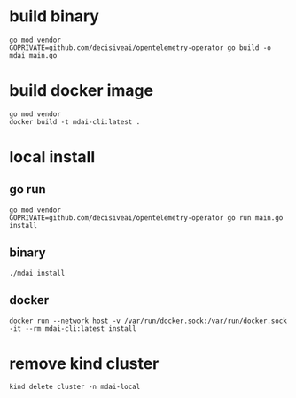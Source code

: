 # build binary
    go mod vendor
    GOPRIVATE=github.com/decisiveai/opentelemetry-operator go build -o mdai main.go

# build docker image
    go mod vendor
    docker build -t mdai-cli:latest .

# local install
## go run
    go mod vendor
    GOPRIVATE=github.com/decisiveai/opentelemetry-operator go run main.go install

## binary
    ./mdai install

## docker
    docker run --network host -v /var/run/docker.sock:/var/run/docker.sock -it --rm mdai-cli:latest install

# remove kind cluster
    kind delete cluster -n mdai-local
